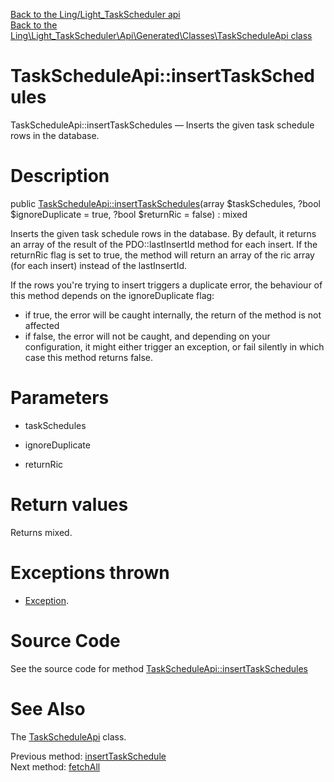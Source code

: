 [Back to the Ling/Light_TaskScheduler api](https://github.com/lingtalfi/Light_TaskScheduler/blob/master/doc/api/Ling/Light_TaskScheduler.md)<br>
[Back to the Ling\Light_TaskScheduler\Api\Generated\Classes\TaskScheduleApi class](https://github.com/lingtalfi/Light_TaskScheduler/blob/master/doc/api/Ling/Light_TaskScheduler/Api/Generated/Classes/TaskScheduleApi.md)


TaskScheduleApi::insertTaskSchedules
================



TaskScheduleApi::insertTaskSchedules — Inserts the given task schedule rows in the database.




Description
================


public [TaskScheduleApi::insertTaskSchedules](https://github.com/lingtalfi/Light_TaskScheduler/blob/master/doc/api/Ling/Light_TaskScheduler/Api/Generated/Classes/TaskScheduleApi/insertTaskSchedules.md)(array $taskSchedules, ?bool $ignoreDuplicate = true, ?bool $returnRic = false) : mixed




Inserts the given task schedule rows in the database.
By default, it returns an array of the result of the PDO::lastInsertId method for each insert.
If the returnRic flag is set to true, the method will return an array of the ric array (for each insert) instead of the lastInsertId.


If the rows you're trying to insert triggers a duplicate error, the behaviour of this method depends on
the ignoreDuplicate flag:
- if true, the error will be caught internally, the return of the method is not affected
- if false, the error will not be caught, and depending on your configuration, it might either
         trigger an exception, or fail silently in which case this method returns false.




Parameters
================


- taskSchedules

    

- ignoreDuplicate

    

- returnRic

    


Return values
================

Returns mixed.


Exceptions thrown
================

- [Exception](http://php.net/manual/en/class.exception.php).&nbsp;







Source Code
===========
See the source code for method [TaskScheduleApi::insertTaskSchedules](https://github.com/lingtalfi/Light_TaskScheduler/blob/master/Api/Generated/Classes/TaskScheduleApi.php#L98-L109)


See Also
================

The [TaskScheduleApi](https://github.com/lingtalfi/Light_TaskScheduler/blob/master/doc/api/Ling/Light_TaskScheduler/Api/Generated/Classes/TaskScheduleApi.md) class.

Previous method: [insertTaskSchedule](https://github.com/lingtalfi/Light_TaskScheduler/blob/master/doc/api/Ling/Light_TaskScheduler/Api/Generated/Classes/TaskScheduleApi/insertTaskSchedule.md)<br>Next method: [fetchAll](https://github.com/lingtalfi/Light_TaskScheduler/blob/master/doc/api/Ling/Light_TaskScheduler/Api/Generated/Classes/TaskScheduleApi/fetchAll.md)<br>

